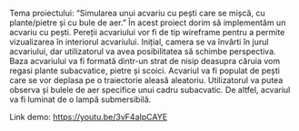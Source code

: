 Tema proiectului: “Simularea unui acvariu cu pești care se mișcă, cu plante/pietre și
cu bule de aer.”
În acest proiect dorim să implementăm un acvariu cu pești. Pereții acvariului
vor fi de tip wireframe pentru a permite vizualizarea în interiorul acvariului. Inițial,
camera se va învârti în jurul acvariului, dar utilizatorul va avea posibilitatea să
schimbe perspectiva.
Baza acvariului va fi formată dintr-un strat de nisip deasupra căruia vom regasi
plante subacvatice, pietre și scoici. Acvariul va fi populat de pești care se vor deplasa
pe o traiectorie aleasă aleatoriu.
Utilizatorul va putea observa și bulele de aer specifice unui cadru subacvatic.
De altfel, acvariul va fi luminat de o lampă submersibilă.

Link demo: https://youtu.be/3vF4aIpCAYE
